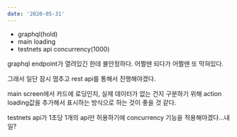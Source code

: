 ```yaml
---
date: '2020-05-31'
---
```


- graphql(hold)
- main loading
- testnets api concurrency(1000)

graphql endpoint가 열려있긴 한데 불안정하다.
어쩔땐 되다가 어쩔땐 또 막혀있다.

그래서 일단 잠시 멈추고 rest api를 통해서 진행해야겠다.

main screen에서 카드에 로딩인지, 실제 데이터가 없는 건지 구분하기 위해 action loading값을 추가해서 표시하는 방식으로 하는 것이 좋을 것 같다.

testnets api가 1초당 1개의 api만 허용하기에 concurrency 기능을 적용해야겠다...내일?
